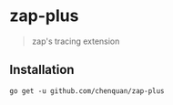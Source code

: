 # zap-plus

> zap's tracing extension

## Installation

```shell
go get -u github.com/chenquan/zap-plus
```
